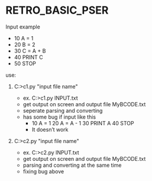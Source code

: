 # RETRO_BASIC_PSER
Input example
- 10 A = 1
- 20 B = 2
- 30 C = A + B
- 40 PRINT C
- 50 STOP

use:
1) C:\>c1.py "input file name"
    - ex. C:\>c1.py INPUT.txt
    - get output on screen and output file MyBCODE.txt
    - seperate parsing and converting
    - has some bug if input like this
        - 10 A = 1 20 A = A - 1 30 PRINT A 40 STOP
        - It doesn’t work

2) C:\>c2.py "input file name"
    - ex. C:\>c2.py INPUT.txt
    - get output on screen and output file MyBCODE.txt
    - parsing and converting at the same time
    - fixing bug above

